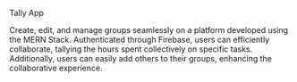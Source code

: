 Tally App

Create, edit, and manage groups seamlessly on a platform developed using the MERN Stack. Authenticated through Firebase, users can efficiently collaborate, tallying the hours spent collectively on specific tasks. Additionally, users can easily add others to their groups, enhancing the collaborative experience.

